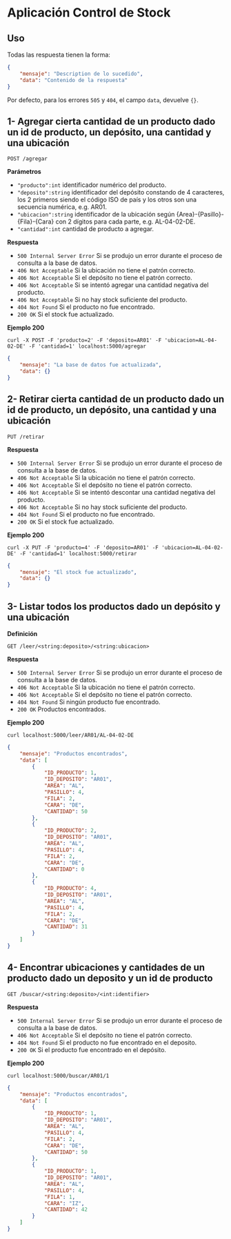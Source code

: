 # Aplicación Control de Stock

## Uso

Todas las respuesta tienen la forma:

```json
{
    "mensaje": "Description de lo sucedido",
    "data": "Contenido de la respuesta"
}
```

Por defecto, para los errores `505` y `404`, el campo `data`, devuelve `{}`.

## 1- Agregar cierta cantidad de un producto dado un id de producto, un depósito, una cantidad y una ubicación

`POST /agregar`

**Parámetros**

- `"producto":int` identificador numérico del producto.
- `"deposito":string` identificador del depósito constando de 4 caracteres, los 2 primeros siendo el código ISO de país y los otros son una secuencia numérica, e.g. AR01.
- `"ubicacion":string` identificador de la ubicación según {Area}-{Pasillo}-{Fila}-{Cara}
con 2 dígitos para cada parte, e.g. AL-04-02-DE.
- `"cantidad":int` cantidad de producto a agregar.

**Respuesta**

- `500 Internal Server Error` Si se produjo un error durante el proceso de consulta a la base de datos.
- `406 Not Acceptable` Si la ubicación no tiene el patrón correcto.
- `406 Not Acceptable` Si el depósito no tiene el patrón correcto.
- `406 Not Acceptable` Si se intentó agregar una cantidad negativa del producto.
- `406 Not Acceptable` Si no hay stock suficiente del producto.
- `404 Not Found` Si el producto no fue encontrado.
- `200 OK` Si el stock fue actualizado.

**Ejemplo 200**

`curl -X POST -F 'producto=2' -F 'deposito=AR01' -F 'ubicacion=AL-04-02-DE' -F 'cantidad=1' localhost:5000/agregar`

```json
{
    "mensaje": "La base de datos fue actualizada",
    "data": {}
}
```

## 2- Retirar cierta cantidad de un producto dado un id de producto, un depósito, una cantidad y una ubicación

`PUT /retirar`

**Respuesta**

- `500 Internal Server Error` Si se produjo un error durante el proceso de consulta a la base de datos.
- `406 Not Acceptable` Si la ubicación no tiene el patrón correcto.
- `406 Not Acceptable` Si el depósito no tiene el patrón correcto.
- `406 Not Acceptable` Si se intentó descontar una cantidad negativa del producto.
- `406 Not Acceptable` Si no hay stock suficiente del producto.
- `404 Not Found` Si el producto no fue encontrado.
- `200 OK` Si el stock fue actualizado.

**Ejemplo 200**

`curl -X PUT -F 'producto=4' -F 'deposito=AR01' -F 'ubicacion=AL-04-02-DE' -F 'cantidad=1' localhost:5000/retirar`

```json
{
    "mensaje": "El stock fue actualizado",
    "data": {}
}
```

## 3- Listar todos los productos dado un depósito y una ubicación

**Definición**

`GET /leer/<string:deposito>/<string:ubicacion>`

**Respuesta**

- `500 Internal Server Error` Si se produjo un error durante el proceso de consulta a la base de datos.
- `406 Not Acceptable` Si la ubicación no tiene el patrón correcto.
- `406 Not Acceptable` Si el depósito no tiene el patrón correcto.
- `404 Not Found` Si ningún producto fue encontrado.
- `200 OK` Productos encontrados.

**Ejemplo 200**

`curl localhost:5000/leer/AR01/AL-04-02-DE`

```json
{
    "mensaje": "Productos encontrados",
    "data": [
        {
            "ID_PRODUCTO": 1,
            "ID_DEPOSITO": "AR01",
            "AREA": "AL",
            "PASILLO": 4,
            "FILA": 2,
            "CARA": "DE",
            "CANTIDAD": 50
        },
        {
            "ID_PRODUCTO": 2,
            "ID_DEPOSITO": "AR01",
            "AREA": "AL",
            "PASILLO": 4,
            "FILA": 2,
            "CARA": "DE",
            "CANTIDAD": 0
        },
        {
            "ID_PRODUCTO": 4,
            "ID_DEPOSITO": "AR01",
            "AREA": "AL",
            "PASILLO": 4,
            "FILA": 2,
            "CARA": "DE",
            "CANTIDAD": 31
        }
    ]
}
```

## 4- Encontrar ubicaciones y cantidades de un producto dado un deposito y un id de producto

`GET /buscar/<string:deposito>/<int:identifier>`

**Respuesta**

- `500 Internal Server Error` Si se produjo un error durante el proceso de consulta a la base de datos.
- `406 Not Acceptable` Si el depósito no tiene el patrón correcto.
- `404 Not Found` Si el producto no fue encontrado en el deposito.
- `200 OK` Si el producto fue encontrado en el depósito.

**Ejemplo 200**

`curl localhost:5000/buscar/AR01/1`

```json
{
    "mensaje": "Productos encontrados",
    "data": [
        {
            "ID_PRODUCTO": 1,
            "ID_DEPOSITO": "AR01",
            "AREA": "AL",
            "PASILLO": 4,
            "FILA": 2,
            "CARA": "DE",
            "CANTIDAD": 50
        },
        {
            "ID_PRODUCTO": 1,
            "ID_DEPOSITO": "AR01",
            "AREA": "AL",
            "PASILLO": 4,
            "FILA": 1,
            "CARA": "IZ",
            "CANTIDAD": 42
        }
    ]
}
```